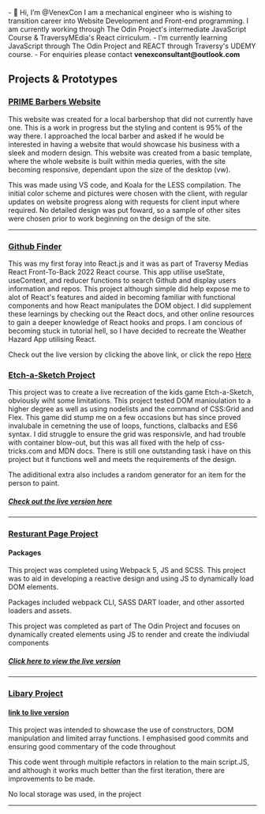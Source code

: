 <div>
- 👋 Hi, I’m @VenexCon I am a mechanical engineer who is wishing to transition career into Website Development and Front-end programming. I am currently working through The Odin Project's intermediate JavaScript Course & TraversyMEdia's React cirriculum. 
- I’m currently learning JavaScript through The Odin Project and REACT through Traversy's UDEMY course. 
- For enquiries please contact <strong>venexconsultant@outlook.com</strong>

</div>

<h2> Projects & Prototypes </h2> 

<h3><a target="_blank" href = "https://www.primebarber.co.uk/">PRIME Barbers Website</a></h3>
<p>This website was created for a local barbershop that did not currently have one. This is a work in progress but the styling and content is 95% of the way there. I approached the local barber and asked if he would be interested in having a website that would showcase his business with a sleek and modern design. This website was created from a basic template, where the whole website is built within media queries, with the site becoming responsive, dependant upon the size of the desktop (vw). </p>
<p>This was made using VS code, and Koala for the LESS compilation. The initial color scheme and pictures were chosen with the client, with regular updates on website progress along with requests for client input where required. No detailed design was put foward, so a sample of other sites were chosen prior to work beginning on the design of the site.</p>

<hr>
<h3><a href = "https://bright-custard-4973e6.netlify.app/">Github Finder</a></h3>

<p> This was my first foray into React.js and it was as part of Traversy Medias React Front-To-Back 2022 React course. This app utilise useState, useContext, and reducer functions to search Github and display users information and repos. This project although simple did help expose me to alot of React's features and aided in becoming familiar with functional components and how React manipulates the DOM object. I did supplement these learnings by checking out the React docs, and other online resources to gain a deeper knowledge of React hooks and props. I am concious of becoming stuck in tutorial hell, so I have decided to recreate the Weather Hazard App utilising React. <p>
 
<p> Check out the live version by clicking the above link, or click the repo <a href ="https://github.com/VenexCon/Github--Finder-React"> Here </a></P

<hr> 

<h3><a href ="https://github.com/VenexCon/Project-Etch-a-Sketch"> Etch-a-Sketch Project</a></h3>

<p> This project was to create a live recreation of the kids game Etch-a-Sketch, obviously wiht some limitations. This project tested DOM manioulation to a higher degree as well as using nodelists and the command of CSS:Grid and Flex. This game did stump me on a few occasions but has since proved invalubale in cemetning the use of loops, functions, clalbacks and ES6 syntax. I did struggle to ensure the grid was responsivle, and had trouble with container blow-out, but this was all fixed with the help of css-tricks.com and MDN docs. There is still one outstanding task i have on this project but it functions well and meets the requirements of the design.
 
The adiditional extra also includes a random generator for an item for the person to paint.
 
 <h5><a href ="https://venexcon.github.io/Project-Etch-a-Sketch/">Check out the live version here</a></h5>
 
 <hr>
 
<h3><a href = "https://github.com/VenexCon/Resturant-Page">Resturant Page Project</a></h3>

<h4> Packages </h4>

<p> This project was completed using Webpack 5, JS and SCSS. This project was to aid in developing a reactive design and using JS to dynamically load DOM elements. </P>
<p> Packages included webpack CLI, SASS DART loader, and other assorted loaders and assets. </P>
<p> This project was completed as part of The Odin Project and focuses on dynamically created elements using JS to render and create the indiviudal components </p> 

<h5><a href = "https://venexcon.github.io/Resturant-Page/#">Click here to view the live version</a></h5>

<hr>

<a href = "https://github.com/VenexCon/Libary-"><h3>Libary Project</h3> </a>
<h4><a href ="https://venexcon.github.io/Libary-/">link to live version </a></h4> 

<p> This project was intended to showcase the use of constructors, 
    DOM manipulation and limited array functions. I emphasised good commits
     and ensuring good commentary of the code throughout</p>

<p>This code went through multiple refactors in relation to the main script.JS, and although it works much better than the first iteration, there are improvements to be made. </p>
<p>No local storage was used, in the project</p>

<hr> 
